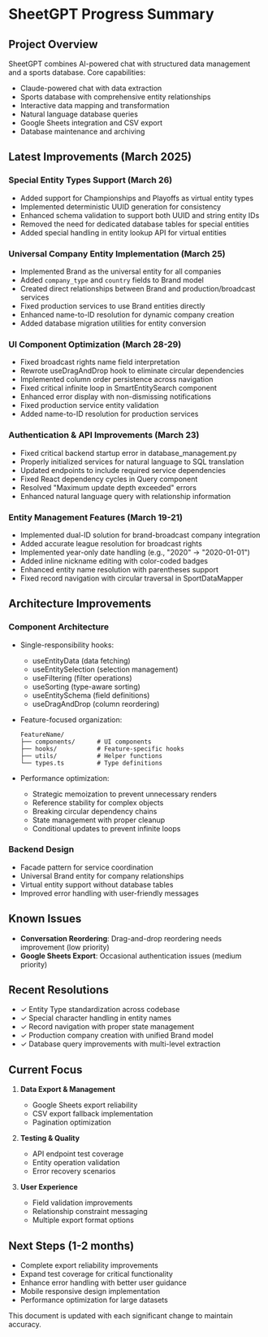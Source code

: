 # SheetGPT Progress Summary

## Project Overview

SheetGPT combines AI-powered chat with structured data management and a sports database. Core capabilities:

- Claude-powered chat with data extraction
- Sports database with comprehensive entity relationships 
- Interactive data mapping and transformation
- Natural language database queries
- Google Sheets integration and CSV export
- Database maintenance and archiving

## Latest Improvements (March 2025)

### Special Entity Types Support (March 26)

- Added support for Championships and Playoffs as virtual entity types
- Implemented deterministic UUID generation for consistency
- Enhanced schema validation to support both UUID and string entity IDs
- Removed the need for dedicated database tables for special entities
- Added special handling in entity lookup API for virtual entities

### Universal Company Entity Implementation (March 25)

- Implemented Brand as the universal entity for all companies
- Added `company_type` and `country` fields to Brand model
- Created direct relationships between Brand and production/broadcast services
- Fixed production services to use Brand entities directly
- Enhanced name-to-ID resolution for dynamic company creation
- Added database migration utilities for entity conversion

### UI Component Optimization (March 28-29)

- Fixed broadcast rights name field interpretation
- Rewrote useDragAndDrop hook to eliminate circular dependencies
- Implemented column order persistence across navigation
- Fixed critical infinite loop in SmartEntitySearch component
- Enhanced error display with non-dismissing notifications
- Fixed production service entity validation
- Added name-to-ID resolution for production services

### Authentication & API Improvements (March 23)

- Fixed critical backend startup error in database_management.py
- Properly initialized services for natural language to SQL translation
- Updated endpoints to include required service dependencies
- Fixed React dependency cycles in Query component
- Resolved "Maximum update depth exceeded" errors
- Enhanced natural language query with relationship information

### Entity Management Features (March 19-21)

- Implemented dual-ID solution for brand-broadcast company integration
- Added accurate league resolution for broadcast rights
- Implemented year-only date handling (e.g., "2020" → "2020-01-01")
- Added inline nickname editing with color-coded badges
- Enhanced entity name resolution with parentheses support
- Fixed record navigation with circular traversal in SportDataMapper

## Architecture Improvements

### Component Architecture

- Single-responsibility hooks:
  - useEntityData (data fetching)
  - useEntitySelection (selection management)
  - useFiltering (filter operations)
  - useSorting (type-aware sorting)
  - useEntitySchema (field definitions)
  - useDragAndDrop (column reordering)

- Feature-focused organization:
  ```
  FeatureName/
  ├── components/      # UI components
  ├── hooks/           # Feature-specific hooks
  ├── utils/           # Helper functions
  └── types.ts         # Type definitions
  ```

- Performance optimization:
  - Strategic memoization to prevent unnecessary renders
  - Reference stability for complex objects
  - Breaking circular dependency chains
  - State management with proper cleanup
  - Conditional updates to prevent infinite loops

### Backend Design

- Facade pattern for service coordination
- Universal Brand entity for company relationships
- Virtual entity support without database tables
- Improved error handling with user-friendly messages

## Known Issues

- **Conversation Reordering**: Drag-and-drop reordering needs improvement (low priority)
- **Google Sheets Export**: Occasional authentication issues (medium priority)

## Recent Resolutions

- ✓ Entity Type standardization across codebase
- ✓ Special character handling in entity names
- ✓ Record navigation with proper state management
- ✓ Production company creation with unified Brand model
- ✓ Database query improvements with multi-level extraction

## Current Focus

1. **Data Export & Management**
   - Google Sheets export reliability
   - CSV export fallback implementation
   - Pagination optimization

2. **Testing & Quality**
   - API endpoint test coverage
   - Entity operation validation
   - Error recovery scenarios

3. **User Experience**
   - Field validation improvements
   - Relationship constraint messaging
   - Multiple export format options

## Next Steps (1-2 months)

- Complete export reliability improvements
- Expand test coverage for critical functionality
- Enhance error handling with better user guidance
- Mobile responsive design implementation
- Performance optimization for large datasets

This document is updated with each significant change to maintain accuracy.